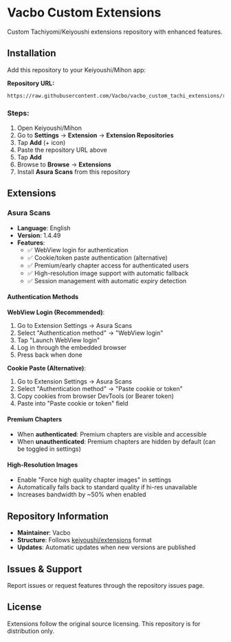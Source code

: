 # Vacbo Custom Extensions

Custom Tachiyomi/Keiyoushi extensions repository with enhanced features.

## Installation

Add this repository to your Keiyoushi/Mihon app:

**Repository URL:**
```
https://raw.githubusercontent.com/Vacbo/vacbo_custom_tachi_extensions/refs/heads/main/repo/index.min.json
```

### Steps:
1. Open Keiyoushi/Mihon
2. Go to **Settings** → **Extension** → **Extension Repositories**
3. Tap **Add** (+ icon)
4. Paste the repository URL above
5. Tap **Add**
6. Browse to **Browse** → **Extensions**
7. Install **Asura Scans** from this repository

## Extensions

### Asura Scans
- **Language**: English
- **Version**: 1.4.49
- **Features**:
  - ✅ WebView login for authentication
  - ✅ Cookie/token paste authentication (alternative)
  - ✅ Premium/early chapter access for authenticated users
  - ✅ High-resolution image support with automatic fallback
  - ✅ Session management with automatic expiry detection

#### Authentication Methods

**WebView Login (Recommended)**:
1. Go to Extension Settings → Asura Scans
2. Select "Authentication method" → "WebView login"
3. Tap "Launch WebView login"
4. Log in through the embedded browser
5. Press back when done

**Cookie Paste (Alternative)**:
1. Go to Extension Settings → Asura Scans
2. Select "Authentication method" → "Paste cookie or token"
3. Copy cookies from browser DevTools (or Bearer token)
4. Paste into "Paste cookie or token" field

#### Premium Chapters

- When **authenticated**: Premium chapters are visible and accessible
- When **unauthenticated**: Premium chapters are hidden by default (can be toggled in settings)

#### High-Resolution Images

- Enable "Force high quality chapter images" in settings
- Automatically falls back to standard quality if hi-res unavailable
- Increases bandwidth by ~50% when enabled

## Repository Information

- **Maintainer**: Vacbo
- **Structure**: Follows [keiyoushi/extensions](https://github.com/keiyoushi/extensions) format
- **Updates**: Automatic updates when new versions are published

## Issues & Support

Report issues or request features through the repository issues page.

## License

Extensions follow the original source licensing. This repository is for distribution only.

